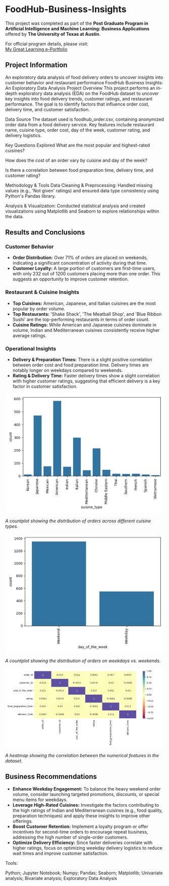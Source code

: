 # FoodHub-Business-Insights
This project was completed as part of the **Post Graduate Program in Artificial Intelligence and Machine Learning: Business Applications** offered by **The University of Texas at Austin**.  

For official program details, please visit:  
[My Great Learning e-Portfolio](https://eportfolio.mygreatlearning.com/dhruv-aditya-srivastava)

## Project Information  

An exploratory data analysis of food delivery orders to uncover insights into customer behavior and restaurant performance
FoodHub Business Insights: An Exploratory Data Analysis
Project Overview
This project performs an in-depth exploratory data analysis (EDA) on the FoodHub dataset to uncover key insights into food delivery trends, customer ratings, and restaurant performance. The goal is to identify factors that influence order cost, delivery time, and customer satisfaction.

Data Source
The dataset used is foodhub_order.csv, containing anonymized order data from a food delivery service. Key features include restaurant name, cuisine type, order cost, day of the week, customer rating, and delivery logistics.   

Key Questions Explored
What are the most popular and highest-rated cuisines?

How does the cost of an order vary by cuisine and day of the week?

Is there a correlation between food preparation time, delivery time, and customer rating?

Methodology & Tools
Data Cleaning & Preprocessing: Handled missing values (e.g., 'Not given' ratings) and ensured data type consistency using Python's Pandas library.

Analysis & Visualization: Conducted statistical analysis and created visualizations using Matplotlib and Seaborn to explore relationships within the data.


## Results and Conclusions

### Customer Behavior
*   **Order Distribution:** Over 71% of orders are placed on weekends, indicating a significant concentration of activity during that time.
*   **Customer Loyalty:** A large portion of customers are first-time users, with only 232 out of 1200 customers placing more than one order. This suggests an opportunity to improve customer retention.

### Restaurant & Cuisine Insights
*   **Top Cuisines:** American, Japanese, and Italian cuisines are the most popular by order volume.
*   **Top Restaurants:** 'Shake Shack', 'The Meatball Shop', and 'Blue Ribbon Sushi' are the top-performing restaurants in terms of order count.
*   **Cuisine Ratings:** While American and Japanese cuisines dominate in volume, Indian and Mediterranean cuisines consistently receive higher average ratings.

### Operational Insights
*   **Delivery & Preparation Times:** There is a slight positive correlation between order cost and food preparation time. Delivery times are notably longer on weekdays compared to weekends.
*   **Rating & Delivery Time:** Faster delivery times show a slight correlation with higher customer ratings, suggesting that efficient delivery is a key factor in customer satisfaction.

![Cuisine Popularity](results/cuisine_popularity.png)

*A countplot showing the distribution of orders across different cuisine types.*

![Order Day Distribution](results/order_day_distribution.png)

*A countplot showing the distribution of orders on weekdays vs. weekends.*

![Correlation Heatmap](results/correlation_heatmap.png)

*A heatmap showing the correlation between the numerical features in the dataset.*




## Business Recommendations
*   **Enhance Weekday Engagement:** To balance the heavy weekend order volume, consider launching targeted promotions, discounts, or special menu items for weekdays.
*   **Leverage High-Rated Cuisines:** Investigate the factors contributing to the high ratings of Indian and Mediterranean cuisines (e.g., food quality, preparation techniques) and apply these insights to improve other offerings.
*   **Boost Customer Retention:** Implement a loyalty program or offer incentives for second-time orders to encourage repeat business, addressing the high number of single-order customers.
*   **Optimize Delivery Efficiency:** Since faster deliveries correlate with higher ratings, focus on optimizing weekday delivery logistics to reduce wait times and improve customer satisfaction.

Tools: 

Python;    Jupyter Notebook;    Numpy;    Pandas;    Seaborn;    Matplotlib;    Univariate analysis;    Bivariate analysis;    Exploratory Data Analysis    
